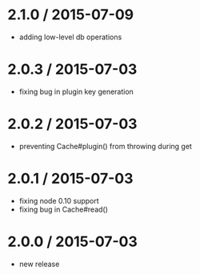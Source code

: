 
2.1.0 / 2015-07-09
==================

  * adding low-level db operations

2.0.3 / 2015-07-03
==================

  * fixing bug in plugin key generation

2.0.2 / 2015-07-03
==================

  * preventing Cache#plugin() from throwing during get

2.0.1 / 2015-07-03
==================

  * fixing node 0.10 support
  * fixing bug in Cache#read()

2.0.0 / 2015-07-03
==================

  * new release
